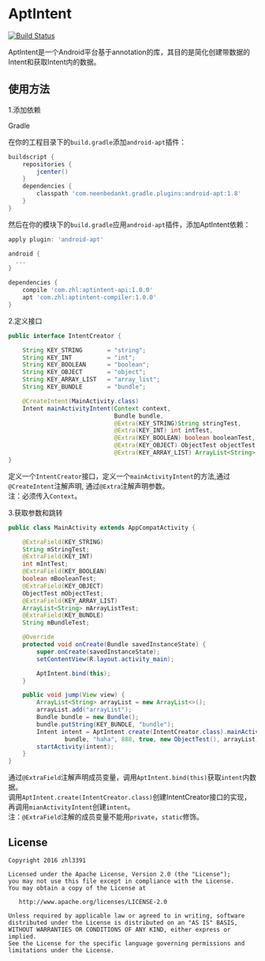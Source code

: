 # AptIntent

[![Build Status](https://travis-ci.org/zhl3391/AptIntent.svg?branch=master)](https://travis-ci.org/zhl3391/AptIntent)

AptIntent是一个Android平台基于annotation的库，其目的是简化创建带数据的Intent和获取Intent内的数据。

## 使用方法

1.添加依赖

Gradle

在你的工程目录下的`build.gradle`添加`android-apt`插件：
```groovy
buildscript {
    repositories {
        jcenter()
    }
    dependencies {
        classpath 'com.neenbedankt.gradle.plugins:android-apt:1.8'
    }
}
```
然后在你的模块下的`build.gradle`应用`android-apt`插件，添加AptIntent依赖：
```groovy
apply plugin: 'android-apt'

android {
  ...
}

dependencies {
	compile 'com.zhl:aptintent-api:1.0.0'
	apt 'com.zhl:aptintent-compiler:1.0.0'
}
```

2.定义接口

```java
public interface IntentCreator {

    String KEY_STRING       = "string";
    String KEY_INT          = "int";
    String KEY_BOOLEAN      = "boolean";
    String KEY_OBJECT       = "object";
    String KEY_ARRAY_LIST   = "array_list";
    String KEY_BUNDLE       = "bundle";

    @CreateIntent(MainActivity.class)
    Intent mainActivityIntent(Context context,
                              Bundle bundle,
                              @Extra(KEY_STRING)String stringTest,
                              @Extra(KEY_INT) int intTest,
                              @Extra(KEY_BOOLEAN) boolean booleanTest,
                              @Extra(KEY_OBJECT) ObjectTest objectTest,
                              @Extra(KEY_ARRAY_LIST) ArrayList<String> arrayListTest);
}
```

定义一个`IntentCreator`接口，定义一个`mainActivityIntent`的方法,通过`@CreateIntent`注解声明, 通过`@Extra`注解声明参数。  
注：必须传入`Context`。

3.获取参数和跳转

```java
public class MainActivity extends AppCompatActivity {

    @ExtraField(KEY_STRING)
    String mStringTest;
    @ExtraField(KEY_INT)
    int mIntTest;
    @ExtraField(KEY_BOOLEAN)
    boolean mBooleanTest;
    @ExtraField(KEY_OBJECT)
    ObjectTest mObjectTest;
    @ExtraField(KEY_ARRAY_LIST)
    ArrayList<String> mArrayListTest;
    @ExtraField(KEY_BUNDLE)
    String mBundleTest;

    @Override
    protected void onCreate(Bundle savedInstanceState) {
        super.onCreate(savedInstanceState);
        setContentView(R.layout.activity_main);

        AptIntent.bind(this);
    }

    public void jump(View view) {
        ArrayList<String> arrayList = new ArrayList<>();
        arrayList.add("arrayList");
        Bundle bundle = new Bundle();
        bundle.putString(KEY_BUNDLE, "bundle");
        Intent intent = AptIntent.create(IntentCreator.class).mainActivityIntent(this,
                bundle, "haha", 888, true, new ObjectTest(), arrayList);
        startActivity(intent);
    }
}
```

通过`@ExtraField`注解声明成员变量，调用`AptIntent.bind(this)`获取`intent`内数据。  
调用`AptIntent.create(IntentCreator.class)`创建IntentCreator接口的实现，再调用`mianActivityIntent`创建`intent`。  
注：`@ExtraField`注解的成员变量不能用`private`，`static`修饰。

## License
```
Copyright 2016 zhl3391

Licensed under the Apache License, Version 2.0 (the "License");
you may not use this file except in compliance with the License.
You may obtain a copy of the License at

   http://www.apache.org/licenses/LICENSE-2.0

Unless required by applicable law or agreed to in writing, software
distributed under the License is distributed on an "AS IS" BASIS,
WITHOUT WARRANTIES OR CONDITIONS OF ANY KIND, either express or implied.
See the License for the specific language governing permissions and
limitations under the License.
```


